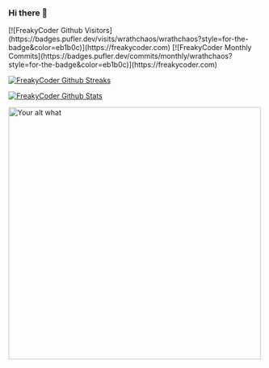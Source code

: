 ### Hi there 👋 


<p>
  <a>
[![FreakyCoder Github Visitors](https://badges.pufler.dev/visits/wrathchaos/wrathchaos?style=for-the-badge&color=eb1b0c)](https://freakycoder.com)
  </a>
  <a>
[![FreakyCoder Monthly Commits](https://badges.pufler.dev/commits/monthly/wrathchaos?style=for-the-badge&color=eb1b0c)](https://freakycoder.com)
  </a>
 </table>


[![FreakyCoder Github Streaks](https://github-readme-streak-stats.herokuapp.com/?user=wrathchaos&fire=eb1b0c&ring=eb1b0c&currStreakLabel=eb1b0c)](https://freakycoder.com)

[![FreakyCoder Github Stats](https://github-readme-stats.vercel.app/api?username=wrathchaos&show_icons=true&count_private=true&include_all_commits=true&title_color=eb1b0c&icon_color=eb1b0c)](https://freakycoder.com)

[<img src="https://readme-spotify-status.wrathchaos.vercel.app/api/run-spotify-status" alt="Your alt what" width="500" />](https://freakycoder.com)

